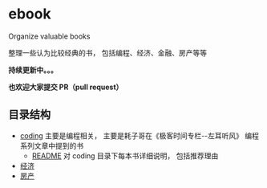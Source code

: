 # ebook
Organize valuable books


整理一些认为比较经典的书， 包括编程、经济、金融、房产等等

**持续更新中。。。**

**也欢迎大家提交 PR（pull request）**

## 目录结构
* [coding](coding) 主要是编程相关， 主要是耗子哥在《极客时间专栏--左耳听风》 编程系列文章中提到的书
  * [README](coding/README.md) 对 coding 目录下每本书详细说明， 包括推荐理由
* [经济](economic) 
* [房产](房产)
